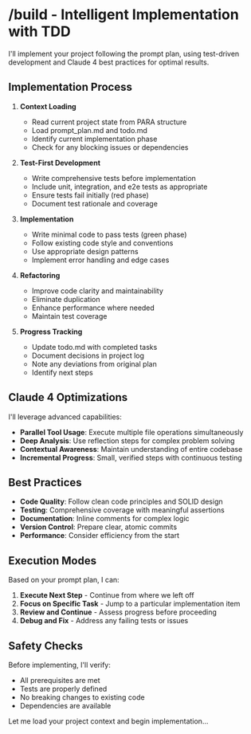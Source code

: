 # /build - Intelligent Implementation with TDD

I'll implement your project following the prompt plan, using test-driven development and Claude 4 best practices for optimal results.

## Implementation Process

1. **Context Loading**

   - Read current project state from PARA structure
   - Load prompt_plan.md and todo.md
   - Identify current implementation phase
   - Check for any blocking issues or dependencies

2. **Test-First Development**

   - Write comprehensive tests before implementation
   - Include unit, integration, and e2e tests as appropriate
   - Ensure tests fail initially (red phase)
   - Document test rationale and coverage

3. **Implementation**

   - Write minimal code to pass tests (green phase)
   - Follow existing code style and conventions
   - Use appropriate design patterns
   - Implement error handling and edge cases

4. **Refactoring**

   - Improve code clarity and maintainability
   - Eliminate duplication
   - Enhance performance where needed
   - Maintain test coverage

5. **Progress Tracking**
   - Update todo.md with completed tasks
   - Document decisions in project log
   - Note any deviations from original plan
   - Identify next steps

## Claude 4 Optimizations

I'll leverage advanced capabilities:

- **Parallel Tool Usage**: Execute multiple file operations simultaneously
- **Deep Analysis**: Use reflection steps for complex problem solving
- **Contextual Awareness**: Maintain understanding of entire codebase
- **Incremental Progress**: Small, verified steps with continuous testing

## Best Practices

- **Code Quality**: Follow clean code principles and SOLID design
- **Testing**: Comprehensive coverage with meaningful assertions
- **Documentation**: Inline comments for complex logic
- **Version Control**: Prepare clear, atomic commits
- **Performance**: Consider efficiency from the start

## Execution Modes

Based on your prompt plan, I can:

1. **Execute Next Step** - Continue from where we left off
2. **Focus on Specific Task** - Jump to a particular implementation item
3. **Review and Continue** - Assess progress before proceeding
4. **Debug and Fix** - Address any failing tests or issues

## Safety Checks

Before implementing, I'll verify:

- All prerequisites are met
- Tests are properly defined
- No breaking changes to existing code
- Dependencies are available

Let me load your project context and begin implementation...
